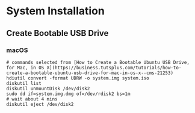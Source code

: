 # System Installation

## Create Bootable USB Drive

### macOS

    # commands selected from [How to Create a Bootable Ubuntu USB Drive, for Mac, in OS X](https://business.tutsplus.com/tutorials/how-to-create-a-bootable-ubuntu-usb-drive-for-mac-in-os-x--cms-21253)
    hdiutil convert -format UDRW -o system.img system.iso
    diskutil list
    diskutil unmountDisk /dev/disk2
    sudo dd if=system.img.dmg of=/dev/rdisk2 bs=1m
    # wait about 4 mins
    diskutil eject /dev/disk2
